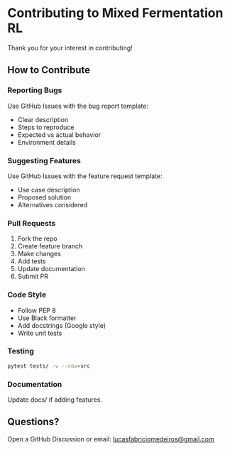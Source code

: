 # Contributing to Mixed Fermentation RL

Thank you for your interest in contributing!

## How to Contribute

### Reporting Bugs

Use GitHub Issues with the bug report template:
- Clear description
- Steps to reproduce
- Expected vs actual behavior
- Environment details

### Suggesting Features

Use GitHub Issues with the feature request template:
- Use case description
- Proposed solution
- Alternatives considered

### Pull Requests

1. Fork the repo
2. Create feature branch
3. Make changes
4. Add tests
5. Update documentation
6. Submit PR

### Code Style

- Follow PEP 8
- Use Black formatter
- Add docstrings (Google style)
- Write unit tests

### Testing
```bash
pytest tests/ -v --cov=src
```

### Documentation

Update docs/ if adding features.

## Questions?

Open a GitHub Discussion or email: lucasfabriciomedeiros@gmail.com

